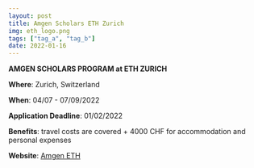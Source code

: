 ```yaml
---
layout: post
title: Amgen Scholars ETH Zurich
img: eth_logo.png
tags: ["tag_a", "tag_b"]
date: 2022-01-16
---
```


**AMGEN SCHOLARS PROGRAM at ETH ZURICH**

**Where**: Zurich, Switzerland 

**When**: 04/07 - 07/09/2022

**Application Deadline**: 01/02/2022

**Benefits**: travel costs are covered + 4000 CHF for accommodation and personal expenses  

**Website**: [Amgen ETH](https://ethz.ch/en/studies/non-degree-courses/summer-projects/amgen-scholars.html)


